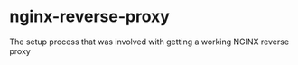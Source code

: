 # nginx-reverse-proxy
The setup process that was involved with getting a working NGINX reverse proxy
